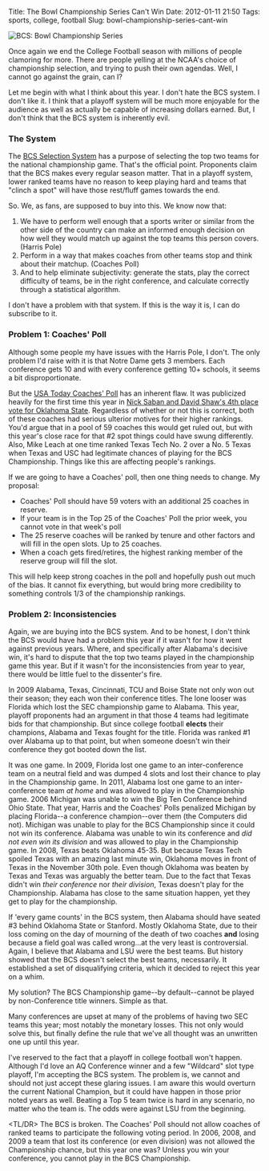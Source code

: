 Title: The Bowl Championship Series Can't Win
Date: 2012-01-11 21:50
Tags: sports, college, football
Slug: bowl-championship-series-cant-win

![BCS: Bowl Championship Series](/static/images/2012/bcs.png 'The Bowl Championship Series alignleft')

Once again we end the College Football season with millions of people clamoring for more. There are people yelling at the NCAA's choice of championship selection, and trying to push their own agendas. Well, I cannot go against the grain, can I?

Let me begin with what I think about this year. I don't hate the BCS system. I don't like it. I think that a playoff system will be much more enjoyable for the audience as well as actually be capable of increasing dollars earned. But, I don't think that the BCS system is inherently evil.

### The System

The [BCS Selection System](http://www.bcsfootball.org/news/story?id=4819597) has a purpose of selecting the top two teams for the national championship game. That's the official point. Proponents claim that the BCS makes every regular season matter. That in a playoff system, lower ranked teams have no reason to keep playing hard and teams that "clinch a spot" will have those rest/fluff games towards the end.

So. We, as fans, are supposed to buy into this. We know now that:

1. We have to perform well enough that a sports writer or similar from the other side of the country can make an informed enough decision on how well they would match up against the top teams this person covers. (Harris Pole)
2. Perform in a way that makes coaches from other teams stop and think about their matchup. (Coaches Poll)
3. And to help eliminate subjectivity: generate the stats, play the correct difficulty of teams, be in the right conference, and calculate correctly through a statistical algorithm.

I don't have a problem with that system. If this is the way it is, I can do subscribe to it.

### Problem 1: Coaches' Poll

Although some people my have issues with the Harris Pole, I don't. The only problem I'd raise with it is that Notre Dame gets 3 members. Each conference gets 10 and with every conference getting 10+ schools, it seems a bit disproportionate.

But the [USA Today Coaches' Poll](http://en.wikipedia.org/wiki/Coaches'_Poll) has an inherent flaw. It was publicized heavily for the first time this year in [Nick Saban and David Shaw's 4th place vote for Oklahoma State](http://espn.go.com/blog/ncfnation/post/_/id/55279/saban-votes-oklahoma-state-no-4). Regardless of whether or not this is correct, both of these coaches had serious ulterior motives for their higher rankings. You'd argue that in a pool of 59 coaches this would get ruled out, but with this year's close race for that #2 spot things could have swung differently. Also, Mike Leach at one time ranked Texas Tech No. 2 over a No. 5 Texas when Texas and USC had legitimate chances of playing for the BCS Championship. Things like this are affecting people's rankings.

If we are going to have a Coaches' poll, then one thing needs to change. My proposal:

- Coaches' Poll should have 59 voters with an additional 25 coaches in reserve. 
- If your team is in the Top 25 of the Coaches' Poll the prior week, you cannot vote in that week's poll
- The 25 reserve coaches will be ranked by tenure and other factors and will fill in the open slots. Up to 25 coaches.
- When a coach gets fired/retires, the highest ranking member of the reserve group will fill the slot.

This will help keep strong coaches in the poll and hopefully push out much of the bias. It cannot fix everything, but would bring more credibility to something controls 1/3 of the championship rankings.

### Problem 2: Inconsistencies

Again, we are buying into the BCS system. And to be honest, I don't think the BCS would have had a problem this year if it wasn't for how it went against previous years. Where, and specifically after Alabama's decisive win, it's hard to dispute that the top two teams played in the championship game this year. But if it wasn't for the inconsistencies from year to year, there would be little fuel to the dissenter's fire.

In 2009 Alabama, Texas, Cincinnati, TCU and Boise State not only won out their season; they each won their conference titles. The lone looser was Florida which lost the SEC championship game to Alabama. This year, playoff proponents had an argument in that those 4 teams had legitimate bids for that championship. But since college football **elects** their champions, Alabama and Texas fought for the title. Florida was ranked #1 over Alabama up to that point, but when someone doesn't win their conference they got booted down the list. 

It was one game. In 2009, Florida lost one game to an inter-conference team on a neutral field and was dumped 4 slots and lost their chance to play in the Championship game. In 2011, Alabama lost one game to an inter-conference team _at home_ and was allowed to play in the Championship game. 2006 Michigan was unable to win the Big Ten Conference behind Ohio State. That year, Harris and the Coaches' Polls penalized Michigan by placing Florida--a conference champion--over them (the Computers did not). Michigan was unable to play for the BCS Championship since it could not win its conference. Alabama was unable to win its conference and _did not even win its division_ and was allowed to play in the Championship game. In 2008, Texas beats Oklahoma 45-35. But because Texas Tech spoiled Texas with an amazing last minute win, Oklahoma moves in front of Texas in the November 30th pole. Even though Oklahoma was beaten by Texas and Texas was arguably the better team. Due to the fact that Texas didn't win _their conference_ nor _their division_, Texas doesn't play for the Championship. Alabama has close to the same situation happen, yet they get to play for the championship.

If 'every game counts' in the BCS system, then Alabama should have seated #3 behind Oklahoma State or Stanford. Mostly Oklahoma State, due to their loss coming on the day of mourning of the death of two coaches **and** losing because a field goal was called wrong...at the very least is controversial. Again, I believe that Alabama and LSU were the best teams. But history showed that the BCS doesn't select the best teams, necessarily. It established a set of disqualifying criteria, which it decided to reject this year on a whim.

My solution? The BCS Championship game--by default--cannot be played by non-Conference title winners. Simple as that. 

Many conferences are upset at many of the problems of having two SEC teams this year; most notably the monetary losses. This not only would solve this, but finally define the rule that we've all thought was an unwritten one up until this year.

I've reserved to the fact that a playoff in college football won't happen. Although I'd love an AQ Conference winner and a few "Wildcard" slot type playoff, I'm accepting the BCS system. The problem is, we cannot and should not just accept these glaring issues. I am aware this would overturn the current National Champion, but it could have happen in those prior noted years as well. Beating a Top 5 team twice is hard in any scenario, no matter who the team is. The odds were against LSU from the beginning.

&lt;TL/DR&gt; The BCS is broken. The Coaches' Poll should not allow coaches of ranked teams to participate the following voting period. In 2006, 2008, and 2009 a team that lost its conference (or even division) was not allowed the Championship chance, but this year one was? Unless you win your conference, you cannot play in the BCS Championship.